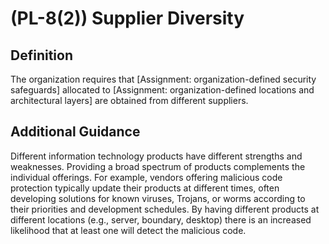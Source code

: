 
# (PL-8(2)) Supplier Diversity

## Definition

The organization requires that [Assignment: organization-defined security safeguards] allocated to [Assignment: organization-defined locations and architectural layers] are obtained from different suppliers.

## Additional Guidance

Different information technology products have different strengths and weaknesses. Providing a broad spectrum of products complements the individual offerings. For example, vendors offering malicious code protection typically update their products at different times, often developing solutions for known viruses, Trojans, or worms according to their priorities and development schedules. By having different products at different locations (e.g., server, boundary, desktop) there is an increased likelihood that at least one will detect the malicious code.
